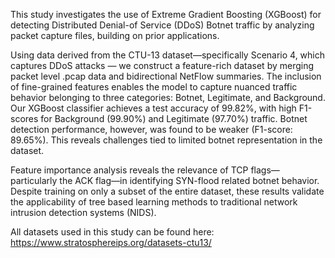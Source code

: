 This study investigates the use of Extreme Gradient Boosting (XGBoost) for detecting Distributed Denial-of Service (DDoS) Botnet traffic by analyzing packet capture files, building on prior applications. 

Using data derived from the CTU-13 dataset—specifically Scenario 4, which captures DDoS attacks — we construct a feature-rich dataset by merging packet level .pcap data and bidirectional NetFlow summaries. The inclusion of fine-grained features enables the model to capture nuanced traffic behavior belonging to three categories: Botnet, Legitimate, and Background. Our XGBoost classifier achieves a test accuracy of 99.82%, with high F1-scores for Background (99.90%) and Legitimate (97.70%) traffic. Botnet detection performance, however, was found to be weaker (F1-score: 89.65%). This reveals challenges tied to limited botnet representation in the dataset. 

Feature importance analysis reveals the relevance of TCP flags—particularly the ACK flag—in identifying SYN-flood related botnet behavior. Despite training on only a subset of the entire dataset, these results validate the applicability of tree based learning methods to traditional network intrusion detection systems (NIDS).

All datasets used in this study can be found here: https://www.stratosphereips.org/datasets-ctu13/
